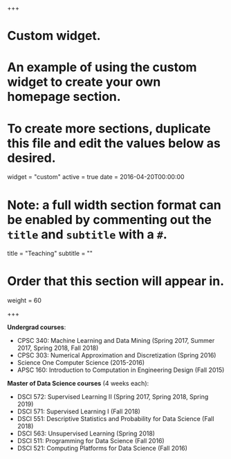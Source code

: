 +++
# Custom widget.
# An example of using the custom widget to create your own homepage section.
# To create more sections, duplicate this file and edit the values below as desired.
widget = "custom"
active = true
date = 2016-04-20T00:00:00

# Note: a full width section format can be enabled by commenting out the `title` and `subtitle` with a `#`.
title = "Teaching"
subtitle = ""

# Order that this section will appear in.
weight = 60

+++

**Undergrad courses**:

- CPSC 340: Machine Learning and Data Mining (Spring 2017, Summer 2017, Spring 2018, Fall 2018)
- CPSC 303: Numerical Approximation and Discretization (Spring 2016)
- Science One Computer Science (2015-2016)
- APSC 160: Introduction to Computation in Engineering Design	(Fall 2015)

**Master of Data Science courses** (4 weeks each):

- DSCI 572: Supervised Learning II (Spring 2017, Spring 2018, Spring 2019)
- DSCI 571: Supervised Learning I (Fall 2018)
- DSCI 551: Descriptive Statistics and Probability for Data Science	(Fall 2018)
- DSCI 563: Unsupervised Learning (Spring 2018)
- DSCI 511: Programming for Data Science (Fall 2016)
- DSCI 521: Computing Platforms for Data Science (Fall 2016)
